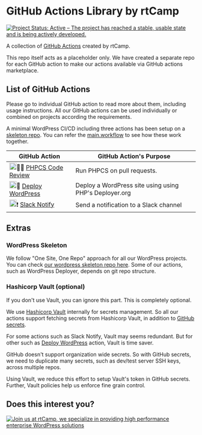 # GitHub Actions Library by rtCamp

[![Project Status: Active – The project has reached a stable, usable state and is being actively developed.](https://www.repostatus.org/badges/latest/active.svg)](https://www.repostatus.org/#active)


A collection of [GitHub Actions](https://github.com/features/actions) created by rtCamp.

This repo itself acts as a placeholder only. We have created a separate repo for each GitHub action to make our actions available via GitHub actions marketplace.

## List of GitHub Actions

Please go to individual GitHub action to read more about them, including usage instructions. All our GitHub actions can be used individually or combined on projects according the requirements.

A minimal WordPress CI/CD including three actions has been setup on a [skeleton repo](https://github.com/rtCamp/wordpress-skeleton). You can refer the [main.workflow](https://github.com/rtCamp/wordpress-skeleton/blob/master/.github/main.workflow) to see how these work together.

GitHub Action                                                                     | GitHub Action's Purpose
----------------------------------------------------------------------------------|-----------------------------------------------------------------------------------------------------------------------------
<img src="https://user-images.githubusercontent.com/8456197/54678910-15ecde80-4b2c-11e9-9bda-149b94951de6.png" height="19px">🕵️‍♂️&nbsp;[PHPCS Code Review](https://github.com/rtCamp/action-phpcs-code-review)    | Run PHPCS on pull requests.
<img src="https://wordpress.org/favicon.ico" height="19px">🚀&nbsp;[Deploy WordPress](https://github.com/rtCamp/action-deploy-wordpress)           | Deploy a WordPress site using using PHP's Deployer.org
<img src="https://a.slack-edge.com/cebaa/img/ico/favicon.ico" height="19px">❗&nbsp;[Slack Notify](https://github.com/rtCamp/action-slack-notify)                     | Send a notification to a Slack channel

## Extras

### WordPress Skeleton

We follow "One Site, One Repo" approach for all our WordPress projects.
You can check [our wordpress skeleton repo here](https://github.com/rtCamp/wordpress-skeleton).
Some of our actions, such as WordPress Deployer, depends on git repo structure.

### Hashicorp Vault (optional)

If you don't use Vault, you can ignore this part. This is completely optional.

We use [Hashicorp Vault](https://www.vaultproject.io) internally for secrets management. So all our actions support fetching secrets from Hashicorp Vault, in addition to [GitHub secrets](https://developer.github.com/actions/managing-workflows/storing-secrets/).

For some actions such as Slack Notify, Vault may seems redundant. But for other such as [Deploy WordPress](https://github.com/rtCamp/action-deploy-wordpress) action, Vault is time saver. 

GitHub doesn't support organization wide secrets. So with GitHub secrets, we need to duplicate many secrets, such as dev/test server SSH keys, across multiple repos.

Using Vault, we reduce this effort to setup Vault's token in GitHub secrets. Further, Vault policies help us enforce fine grain control.


## Does this interest you?

<a href="https://rtcamp.com/"><img src="https://rtcamp.com/wp-content/uploads/sites/2/2019/04/github-banner@2x.png" alt="Join us at rtCamp, we specialize in providing high performance enterprise WordPress solutions"></a>
